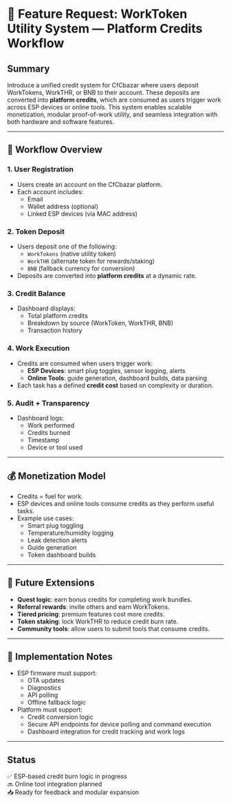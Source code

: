 # 🚀 Feature Request: WorkToken Utility System — Platform Credits Workflow

## Summary

Introduce a unified credit system for CfCbazar where users deposit WorkTokens, WorkTHR, or BNB to their account. These deposits are converted into **platform credits**, which are consumed as users trigger work across ESP devices or online tools. This system enables scalable monetization, modular proof-of-work utility, and seamless integration with both hardware and software features.

---

## 🔧 Workflow Overview

### 1. User Registration
- Users create an account on the CfCbazar platform.
- Each account includes:
  - Email
  - Wallet address (optional)
  - Linked ESP devices (via MAC address)

### 2. Token Deposit
- Users deposit one of the following:
  - `WorkTokens` (native utility token)
  - `WorkTHR` (alternate token for rewards/staking)
  - `BNB` (fallback currency for conversion)
- Deposits are converted into **platform credits** at a dynamic rate.

### 3. Credit Balance
- Dashboard displays:
  - Total platform credits
  - Breakdown by source (WorkToken, WorkTHR, BNB)
  - Transaction history

### 4. Work Execution
- Credits are consumed when users trigger work:
  - **ESP Devices**: smart plug toggles, sensor logging, alerts
  - **Online Tools**: guide generation, dashboard builds, data parsing
- Each task has a defined **credit cost** based on complexity or duration.

### 5. Audit + Transparency
- Dashboard logs:
  - Work performed
  - Credits burned
  - Timestamp
  - Device or tool used

---

## 💰 Monetization Model

- Credits = fuel for work.
- ESP devices and online tools consume credits as they perform useful tasks.
- Example use cases:
  - Smart plug toggling
  - Temperature/humidity logging
  - Leak detection alerts
  - Guide generation
  - Token dashboard builds

---

## 🔮 Future Extensions

- **Quest logic**: earn bonus credits for completing work bundles.
- **Referral rewards**: invite others and earn WorkTokens.
- **Tiered pricing**: premium features cost more credits.
- **Token staking**: lock WorkTHR to reduce credit burn rate.
- **Community tools**: allow users to submit tools that consume credits.

---

## 📌 Implementation Notes

- ESP firmware must support:
  - OTA updates
  - Diagnostics
  - API polling
  - Offline fallback logic
- Platform must support:
  - Credit conversion logic
  - Secure API endpoints for device polling and command execution
  - Dashboard integration for credit tracking and work logs

---

## Status

✅ ESP-based credit burn logic in progress  
🔜 Online tool integration planned  
📥 Ready for feedback and modular expansion
